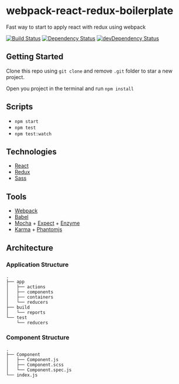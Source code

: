 # webpack-react-redux-boilerplate

Fast way to start to apply react with redux using webpack

[![Build Status](https://travis-ci.org/Jberivera/webpack-react-redux-boilerplate.svg?branch=master)](https://travis-ci.org/Jberivera/webpack-react-redux-boilerplate)
[![Dependency Status](https://david-dm.org/jberivera/webpack-react-redux-boilerplate.svg)](https://david-dm.org/jberivera/webpack-react-redux-boilerplate)
[![devDependency Status](https://david-dm.org/jberivera/webpack-react-redux-boilerplate/dev-status.svg)](https://david-dm.org/jberivera/webpack-react-redux-boilerplate#info=devDependencies)

## Getting Started

Clone this repo using `git clone` and remove `.git` folder to star a new project.

Open you project in the terminal and run `npm install`

## Scripts

- `npm start`
- `npm test`
- `npm test:watch`

## Technologies

- [React](https://facebook.github.io/react/)
- [Redux](https://github.com/reactjs/redux)
- [Sass](http://sass-lang.com/)

## Tools

- [Webpack](https://webpack.github.io/)
- [Babel](https://babeljs.io/)
- [Mocha](https://mochajs.org/) + [Expect](https://github.com/mjackson/expect) + [Enzyme](https://github.com/airbnb/enzyme)
- [Karma](https://karma-runner.github.io/) + [Phantomjs](http://phantomjs.org/)

## Architecture

### Application Structure
```
.
├── app
│   ├── actions
│   ├── components
│   ├── containers
│   └── reducers
├── build
│   └── reports
└── test
    └── reducers
```

### Component Structure
```
.
├── Component
│   ├── Component.js
│   ├── Component.scss
│   └── Component.spec.js
└── index.js
```
